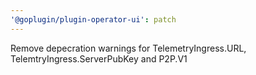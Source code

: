 ```yaml
---
'@goplugin/plugin-operator-ui': patch
---
```


Remove depecration warnings for TelemetryIngress.URL, TelemtryIngress.ServerPubKey and P2P.V1
